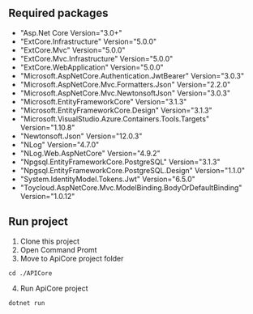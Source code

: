 ## Required packages

- "Asp.Net Core Version="3.0+"
- "ExtCore.Infrastructure" Version="5.0.0"
- "ExtCore.Mvc" Version="5.0.0"
- "ExtCore.Mvc.Infrastructure" Version="5.0.0"
- "ExtCore.WebApplication" Version="5.0.0"
- "Microsoft.AspNetCore.Authentication.JwtBearer" Version="3.0.3"
- "Microsoft.AspNetCore.Mvc.Formatters.Json" Version="2.2.0"
- "Microsoft.AspNetCore.Mvc.NewtonsoftJson" Version="3.0.3"
- "Microsoft.EntityFrameworkCore" Version="3.1.3"
- "Microsoft.EntityFrameworkCore.Design" Version="3.1.3"
- "Microsoft.VisualStudio.Azure.Containers.Tools.Targets" Version="1.10.8"
- "Newtonsoft.Json" Version="12.0.3"
- "NLog" Version="4.7.0"
- "NLog.Web.AspNetCore" Version="4.9.2"
- "Npgsql.EntityFrameworkCore.PostgreSQL" Version="3.1.3"
- "Npgsql.EntityFrameworkCore.PostgreSQL.Design" Version="1.1.0"
- "System.IdentityModel.Tokens.Jwt" Version="6.5.0"
- "Toycloud.AspNetCore.Mvc.ModelBinding.BodyOrDefaultBinding" Version="1.0.12"

## Run project

1. Clone this project
2. Open Command Promt
3. Move to ApiCore project folder

```
cd ./APICore
```

4. Run ApiCore project

```
dotnet run
```
